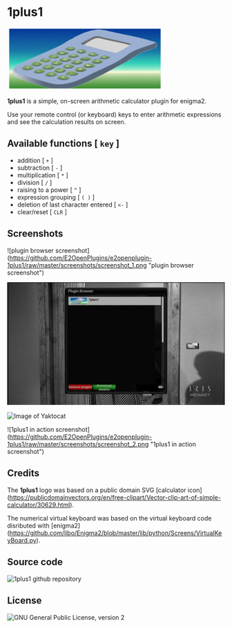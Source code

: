 1plus1
======

![1plus1 logo](https://github.com/E2OpenPlugins/e2openplugin-1plus1/raw/master/plugin/icon.png "1plus1 calculator logo")

**1plus1** is a simple, on-screen arithmetic calculator plugin for enigma2.

Use your remote control (or keyboard) keys to enter arithmetic expressions
and see the calculation results on screen.

Available functions [ `key` ]
-----------------------------

* addition [ `+` ]
* subtraction [ `-` ]
* multiplication [ `*` ]
* division [ `/` ]
* raising to a power [ `^` ]
* expression grouping [ `( )` ]
* deletion of last character entered [ `<-` ]
* clear/reset [ `CLR` ]
 
Screenshots
-----------

![plugin browser screenshot] (https://github.com/E2OpenPlugins/e2openplugin-1plus1/raw/master/screenshots/screenshot_1.png "plugin browser screenshot")

![screenshot 1](screenshots/screenshot_1.png "123")

![Image of Yaktocat](https://octodex.github.com/images/yaktocat.png "yaktocat")

![1plus1 in action screenshot] (https://github.com/E2OpenPlugins/e2openplugin-1plus1/raw/master/screenshots/screenshot_2.png "1plus1 in action screenshot")

Credits
-------
The **1plus1** logo was based on a public domain SVG [calculator icon]
(https://publicdomainvectors.org/en/free-clipart/Vector-clip-art-of-simple-calculator/30629.html).

The numerical virtual keyboard was based on the virtual keyboard code disributed with [enigma2]
(https://github.com/libo/Enigma2/blob/master/lib/python/Screens/VirtualKeyBoard.py).


Source code
-----------
![1plus1 github repository](https://github.com/E2OpenPlugins/e2openplugin-1plus1.git)


License
-------
![GNU General Public License, version 2](https://github.com/E2OpenPlugins/e2openplugin-1plus1/raw/master/LICENSE)


